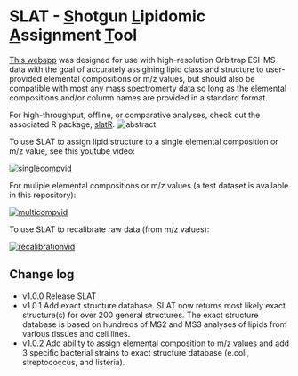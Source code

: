 # SLAT - <ins>S</ins>hotgun <ins>L</ins>ipidomic <ins>A</ins>ssignment <ins>T</ins>ool #


[This webapp](https://briankleiboeker.shinyapps.io/structure_from_comp/) was designed for use with high-resolution Orbitrap ESI-MS data with the goal of accurately assigining lipid class and structure to user-provided elemental compositions or m/z values, but should also be compatible with most any mass spectromerty data so long as the elemental compositions and/or column names are provided in a standard format. 

For high-throughput, offline, or comparative analyses, check out the associated R package, [slatR](https://github.com/briankleiboeker/slatR).
![abstract](https://github.com/briankleiboeker/SLAT/assets/59810795/44ae5690-83a4-4fce-b2ef-f977d0e358bb)

To use SLAT to assign lipid structure to a single elemental composition or m/z value, see this youtube video:

[![singlecompvid](http://img.youtube.com/vi/FBKgMt7WbcY/0.jpg)](https://youtu.be/FBKgMt7WbcY "Video Title")

For muliple elemental compositions or m/z values (a test dataset is available in this repository):

[![multicompvid](http://img.youtube.com/vi/Bjx4WziZP0c/0.jpg)](https://youtu.be/Bjx4WziZP0c "Video Title")

To use SLAT to recalibrate raw data (from m/z values):

[![recalibrationvid](http://img.youtube.com/vi/QjfLFrz4-TA/0.jpg)](https://youtu.be/QjfLFrz4-TA "Video Title")


## Change log ##
* v1.0.0 Release SLAT
* v1.0.1 Add exact structure database. SLAT now returns most likely exact structure(s) for over 200 general structures. The exact structure database is based on hundreds of MS2 and MS3 analyses of lipids from various tissues and cell lines.
* v1.0.2 Add ability to assign elemental composition to m/z values and add 3 specific bacterial strains to exact structure database (e.coli, streptococcus, and listeria).
